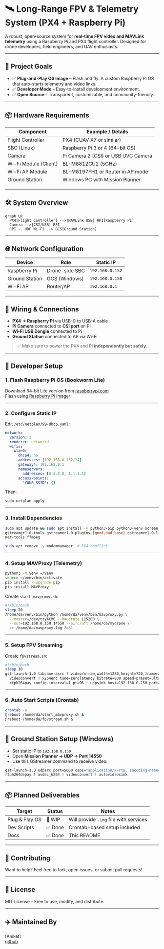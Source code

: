 # 🛰️ Long-Range FPV & Telemetry System (PX4 + Raspberry Pi)

A robust, open-source system for **real-time FPV video and MAVLink telemetry** using a Raspberry Pi and PX4 flight controller. Designed for drone developers, field engineers, and UAV enthusiasts.

---

## 🚀 Project Goals

- ✅ **Plug-and-Play OS Image** – Flash and fly. A custom Raspberry Pi OS that auto-starts telemetry and video links.
- ✅ **Developer Mode** – Easy-to-install development environment.
- ✅ **Open Source** – Transparent, customizable, and community-friendly.

---

## 📦 Hardware Requirements

| Component            | Example / Details                      |
|---------------------|----------------------------------------|
| Flight Controller    | PX4 (CUAV X7 or similar)               |
| SBC (Linux)          | Raspberry Pi 3 or 4 (64-bit OS)        |
| Camera               | Pi Camera 2 (CSI) or USB UVC Camera    |
| Wi-Fi Module (Client)| BL-M8812CU2 (5GHz)                     |
| Wi-Fi AP Module      | BL-M8197FH1 or Router in AP mode       |
| Ground Station       | Windows PC with Mission Planner        |

---

## 🛠️ System Overview

```mermaid
graph LR
  PX4[Flight Controller] -->|MAVLink USB| RPI[Raspberry Pi]
  Camera -->|CSI/USB| RPI
  RPI -. UDP Wi-Fi .-> GCS[Ground Station]
```

---

## 🌐 Network Configuration

| Device        | Role          | Static IP         |
|---------------|---------------|-------------------|
| Raspberry Pi  | Drone-side SBC| `192.168.0.152`   |
| Ground Station| GCS (Windows) | `192.168.0.150`   |
| Wi-Fi AP      | Router/AP     | `192.168.0.1`     |

---

## 🔧 Wiring & Connections

- **PX4 → Raspberry Pi** via USB-C to USB-A cable
- **Pi Camera** connected to **CSI port** on Pi
- **Wi-Fi USB Dongle** connected to Pi
- **Ground Station** connected to AP via Wi-Fi

> ✅ Make sure to power the PX4 and Pi **independently but safely**.

---

## 🧪 Developer Setup

### 1. Flash Raspberry Pi OS (Bookworm Lite)

Download 64-bit Lite version from [raspberrypi.com](https://www.raspberrypi.com/software/operating-systems/)  
Flash using [Raspberry Pi Imager](https://www.raspberrypi.com/software/)

---

### 2. Configure Static IP

Edit `/etc/netplan/99-dhcp.yaml`:

```yaml
network:
  version: 2
  renderer: networkd
  wifis:
    wlan0:
      dhcp4: no
      addresses: [192.168.0.152/24]
      gateway4: 192.168.0.1
      nameservers:
        addresses: [8.8.8.8, 1.1.1.1]
      access-points:
        "YOUR_SSID": {}
```

Then:
```bash
sudo netplan apply
```

---

### 3. Install Dependencies

```bash
sudo apt update && sudo apt install -y python3-pip python3-venv screen \
gstreamer1.0-tools gstreamer1.0-plugins-{good,bad,base} gstreamer1.0-libav \
net-tools ffmpeg

sudo apt remove -y modemmanager  # PX4 conflict
```

---

### 4. Setup MAVProxy (Telemetry)

```bash
python3 -m venv ~/venv
source ~/venv/bin/activate
pip install --upgrade pip
pip install MAVProxy
```

Create `start_mavproxy.sh`:

```bash
#!/bin/bash
sleep 20
/home/da/venv/bin/python /home/da/venv/bin/mavproxy.py \
  --master=/dev/ttyACM0 --baudrate 115200 \
  --out=192.168.0.150:14550 --aircraft /home/da/mydrone \
  >> /home/da/mavproxy.log 2>&1
```

---

### 5. Setup FPV Streaming

Create `fpvstream.sh`:

```bash
#!/bin/bash
sleep 10
gst-launch-1.0 libcamerasrc ! video/x-raw,width=1280,height=720,framerate=30/1 ! \
  videoconvert ! x264enc tune=zerolatency bitrate=800 speed-preset=ultrafast ! \
  rtph264pay config-interval=1 pt=96 ! udpsink host=192.168.0.150 port=5600
```

---

### 6. Auto Start Scripts (Crontab)

```bash
crontab -e
@reboot /home/da/start_mavproxy.sh &
@reboot /home/da/fpvstream.sh &
```

---

## 🎯 Ground Station Setup (Windows)

- Set static IP to `192.168.0.150`
- Open **Mission Planner → UDP → Port 14550**
- Use this GStreamer command to receive video:

```bash
gst-launch-1.0 udpsrc port=5600 caps="application/x-rtp, encoding-name=H264, payload=96" ! \
rtph264depay ! avdec_h264 ! videoconvert ! autovideosink
```

---

## 📦 Planned Deliverables

| Target         | Status   | Notes                                     |
|----------------|----------|-------------------------------------------|
| Plug & Play OS | 🚧 WIP    | Will provide `.img` file with services    |
| Dev Scripts    | ✅ Done   | Crontab-based setup included              |
| Docs           | ✅ Done   | This README                              |

---

## 👥 Contributing

Want to help? Feel free to fork, open issues, or submit pull requests!

---

## 📄 License

MIT License – Free to use, modify, and distribute.

---

## ✈️ Maintained By

[Aniket]  
[github](https://github.com/Aniket-89/project-indra)
